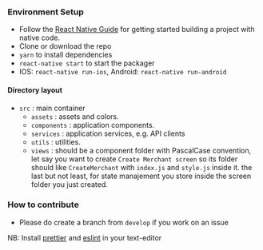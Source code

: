 ### Environment Setup

- Follow the [React Native Guide](https://reactnative.dev/docs/getting-started.html) for getting started building a project with native code.
- Clone or download the repo
- `yarn` to install dependencies
- `react-native start` to start the packager
- IOS: `react-native run-ios`, Android: `react-native run-android`

#### Directory layout

- `src` : main container
  - `assets` : assets and colors.
  - `components` : application components.
  - `services` : application services, e.g. API clients
  - `utils` : utilities.
  - `views` : should be a component folder with PascalCase convention, let say you want to create `Create Merchant screen` so its folder should like `CreateMerchant` with `index.js` and `style.js` inside it. the last but not least, for state manajement you store inside the screen folder you just created.

### How to contribute

- Please do create a branch from `develop` if you work on an issue

NB: Install [prettier](https://prettier.io/docs/en/editors.html) and [eslint](https://eslint.org/docs/user-guide/integrations#editors) in your text-editor
